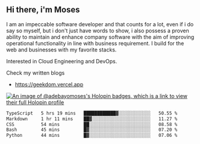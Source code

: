 ## Hi there, i'm Moses

I am an impeccable software developer and that counts for a lot, even if i do say so myself, but i don't just have words to show, i also possess a proven ability to maintain and enhance company software with the aim of improving operational functionality in line with business requirement. I build for the web and businesses with my favorite stacks.

Interested in Cloud Engineering and DevOps.

Check my written blogs
- https://geekdom.vercel.app

[![An image of @adebayomoses's Holopin badges, which is a link to view their full Holopin profile](https://holopin.me/adebayomoses)](https://holopin.io/@adebayomoses)

<!--START_SECTION:waka-->

```txt
TypeScript   5 hrs 19 mins   ████████████▓░░░░░░░░░░░░   50.55 %
Markdown     1 hr 11 mins    ██▓░░░░░░░░░░░░░░░░░░░░░░   11.27 %
CSS          54 mins         ██░░░░░░░░░░░░░░░░░░░░░░░   08.58 %
Bash         45 mins         █▓░░░░░░░░░░░░░░░░░░░░░░░   07.20 %
Python       44 mins         █▓░░░░░░░░░░░░░░░░░░░░░░░   07.06 %
```

<!--END_SECTION:waka-->
